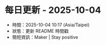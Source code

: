 # 每日更新 - 2025-10-04

- 時間：2025-10-04 10:17 (Asia/Taipei)
- 狀態：更新 README 時間戳
- 簡短資訊：Maker | Stay positive
